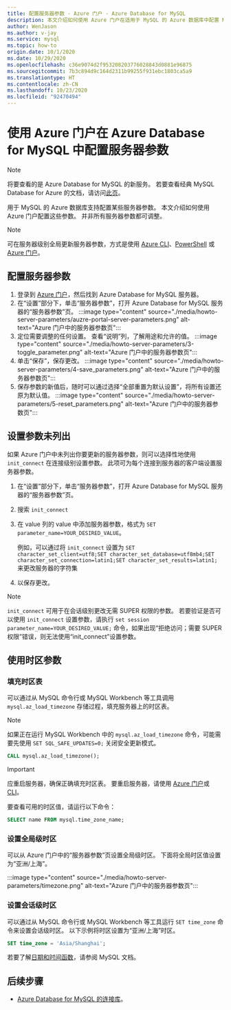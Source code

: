 ```yaml
---
title: 配置服务器参数 - Azure 门户 - Azure Database for MySQL
description: 本文介绍如何使用 Azure 门户在适用于 MySQL 的 Azure 数据库中配置 MySQL 服务器参数。
author: WenJason
ms.author: v-jay
ms.service: mysql
ms.topic: how-to
origin.date: 10/1/2020
ms.date: 10/29/2020
ms.openlocfilehash: c36e9074d2f953208203776028843d0881e96875
ms.sourcegitcommit: 7b3c894d9c164d2311b99255f931ebc1803ca5a9
ms.translationtype: HT
ms.contentlocale: zh-CN
ms.lasthandoff: 10/23/2020
ms.locfileid: "92470494"
---
```

# <a name="configure-server-parameters-in-azure-database-for-mysql-using-the-azure-portal"></a>使用 Azure 门户在 Azure Database for MySQL 中配置服务器参数

> [!NOTE]
> 将要查看的是 Azure Database for MySQL 的新服务。 若要查看经典 MySQL Database for Azure 的文档，请访问[此页](https://docs.azure.cn/zh-cn/mysql-database-on-azure/)。

用于 MySQL 的 Azure 数据库支持配置某些服务器参数。 本文介绍如何使用 Azure 门户配置这些参数。 并非所有服务器参数都可调整。

>[!Note]
> 可在服务器级别全局更新服务器参数，方式是使用 [Azure CLI](./howto-configure-server-parameters-using-cli.md)、[PowerShell](./howto-configure-server-parameters-using-powershell.md) 或 [Azure 门户](./howto-server-parameters.md)。

## <a name="configure-server-parameters"></a>配置服务器参数

1. 登录到 [Azure 门户](https://portal.azure.cn)，然后找到 Azure Database for MySQL 服务器。
2. 在“设置”部分下，单击“服务器参数”，打开 Azure Database for MySQL 服务器的“服务器参数”页。
:::image type="content" source="./media/howto-server-parameters/auzre-portal-server-parameters.png" alt-text="Azure 门户中的服务器参数页":::
3. 定位需要调整的任何设置。 查看“说明”列，了解用途和允许的值。
:::image type="content" source="./media/howto-server-parameters/3-toggle_parameter.png" alt-text="Azure 门户中的服务器参数页":::
4. 单击“保存”，保存更改。
:::image type="content" source="./media/howto-server-parameters/4-save_parameters.png" alt-text="Azure 门户中的服务器参数页":::
5. 保存参数的新值后，随时可以通过选择“全部重置为默认设置”，将所有设置还原为默认值。 
:::image type="content" source="./media/howto-server-parameters/5-reset_parameters.png" alt-text="Azure 门户中的服务器参数页":::

## <a name="setting-parameters-not-listed"></a>设置参数未列出

如果 Azure 门户中未列出你要更新的服务器参数，则可以选择性地使用 `init_connect` 在连接级别设置参数。 此项可为每个连接到服务器的客户端设置服务器参数。 

1. 在“设置”部分下，单击“服务器参数”，打开 Azure Database for MySQL 服务器的“服务器参数”页。
2. 搜索 `init_connect`
3. 在 value 列的 value 中添加服务器参数，格式为 `SET parameter_name=YOUR_DESIRED_VALUE`。

    例如，可以通过将 `init_connect` 设置为 `SET character_set_client=utf8;SET character_set_database=utf8mb4;SET character_set_connection=latin1;SET character_set_results=latin1;` 来更改服务器的字符集
4.  以保存更改。

>[!Note]
> `init_connect` 可用于在会话级别更改无需 SUPER 权限的参数。 若要验证是否可以使用 `init_connect` 设置参数，请执行 `set session parameter_name=YOUR_DESIRED_VALUE;` 命令，如果出现“拒绝访问；需要 SUPER 权限”错误，则无法使用“init_connect”设置参数。

## <a name="working-with-the-time-zone-parameter"></a>使用时区参数

### <a name="populating-the-time-zone-tables"></a>填充时区表

可以通过从 MySQL 命令行或 MySQL Workbench 等工具调用 `mysql.az_load_timezone` 存储过程，填充服务器上的时区表。

> [!NOTE]
> 如果正在运行 MySQL Workbench 中的 `mysql.az_load_timezone` 命令，可能需要先使用 `SET SQL_SAFE_UPDATES=0;` 关闭安全更新模式。

```sql
CALL mysql.az_load_timezone();
```

> [!IMPORTANT]
> 应重启服务器，确保正确填充时区表。 要重启服务器，请使用 [Azure 门户](howto-restart-server-portal.md)或 [CLI](howto-restart-server-cli.md)。

要查看可用的时区值，请运行以下命令：

```sql
SELECT name FROM mysql.time_zone_name;
```

### <a name="setting-the-global-level-time-zone"></a>设置全局级时区

可以从 Azure 门户中的“服务器参数”页设置全局级时区。 下面将全局时区值设置为“亚洲/上海”。

:::image type="content" source="./media/howto-server-parameters/timezone.png" alt-text="Azure 门户中的服务器参数页":::

### <a name="setting-the-session-level-time-zone"></a>设置会话级时区

可以通过从 MySQL 命令行或 MySQL Workbench 等工具运行 `SET time_zone` 命令来设置会话级时区。 以下示例将时区设置为“亚洲/上海”时区。

```sql
SET time_zone = 'Asia/Shanghai';
```

若要了解[日期和时间函数](https://dev.mysql.com/doc/refman/5.7/en/date-and-time-functions.html#function_convert-tz)，请参阅 MySQL 文档。

## <a name="next-steps"></a>后续步骤

- [Azure Database for MySQL 的连接库](concepts-connection-libraries.md)。
